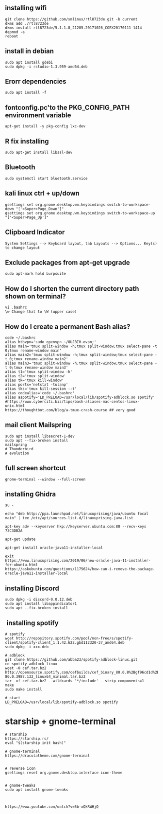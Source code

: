 ## installing wifi
```
git clone https://github.com/smlinux/rtl8723de.git -b current
dkms add ./rtl8723de
dkms install rtl8723de/5.1.1.8_21285.20171026_COEX20170111-1414
depmod -a
reboot
```
## install in debian
```
sudo apt install gdebi
sudo dpkg -i rstudio-1.3.959-amd64.deb
```
## Erorr dependencies
```
sudo apt install -f
```

## fontconfig.pc'to the PKG_CONFIG_PATH environment variable
```
apt-get install -y pkg-config lxc-dev
```
## R fix installing 
```
sudo apt-get install libssl-dev
```
## Bluetooth
```
sudo systemctl start bluetooth.service
```
## kali linux ctrl + up/down 
```
gsettings set org.gnome.desktop.wm.keybindings switch-to-workspace-down "['<Super>Page_Down']"
gsettings set org.gnome.desktop.wm.keybindings switch-to-workspace-up "['<Super>Page_Up']"
```
## Clipboard Indicator
```
System Settings --> Keyboard layout, tab Layouts --> Options... Key(s) to change layout
```
## Exclude packages from apt-get upgrade
```
sudo apt-mark hold burpsuite 
```
##  How do I shorten the current directory path shown on terminal?
```
vi .bashrc
\w Change that to \W (upper case)
```

## How do I create a permanent Bash alias?
```
code ~/.bashrc
alias htbvpn='sudo openvpn ~/OUJBIH.ovpn;'
alias main='tmux split-window -h;tmux split-window;tmux select-pane -t 0;tmux rename-window main'
alias main2='tmux split-window -h;tmux split-window;tmux select-pane -t 0;tmux rename-window main2'
alias main3='tmux split-window -h;tmux split-window;tmux select-pane -t 0;tmux rename-window main3'
alias t1='tmux split-window -h'
alias t2='tmux split-window'
alias tk='tmux kill-window'
alias ports='netstat -tulanp'
alias tks='tmux kill-session --t'
alias codealias='code ~/.bashrc'
alias aspotify='LD_PRELOAD=/usr/local/lib/spotify-adblock.so spotify'
#https://www.cyberciti.biz/tips/bash-aliases-mac-centos-linux-unix.html
https://thoughtbot.com/blog/a-tmux-crash-course ## very good
```
## mail client Mailspring
```
sudo apt install libsecret-1-dev
sudo apt --fix-broken install
mailspring 
# Thunderbird
# evolution
```
## full screen shortcut 
```
gnome-terminal --window --full-screen
```

## installing Ghidra
```
su -

echo "deb http://ppa.launchpad.net/linuxuprising/java/ubuntu focal main" | tee /etc/apt/sources.list.d/linuxuprising-java.list

apt-key adv --keyserver hkp://keyserver.ubuntu.com:80 --recv-keys 73C3DB2A

apt-get update

apt-get install oracle-java11-installer-local

exit
https://www.linuxuprising.com/2019/06/new-oracle-java-11-installer-for-ubuntu.html
https://askubuntu.com/questions/1175624/how-can-i-remove-the-package-oracle-java11-installer-local
```


## installing Discord
```
sudo dpkg -i discord-0.0.12.deb
sudo apt install libappindicator1
sudo apt --fix-broken install
```

##  installing spotify
```
# spotify
wget http://repository.spotify.com/pool/non-free/s/spotify-client/spotify-client_1.1.42.622.gbd112320-37_amd64.deb
sudo dpkg -i xxx.deb

# adblock 
git clone https://github.com/abba23/spotify-adblock-linux.git
cd spotify-adblock-linux
wget -O cef.tar.bz2 http://opensource.spotify.com/cefbuilds/cef_binary_80.0.8%2Bgf96cd1d%2Bchromium-80.0.3987.132_linux64_minimal.tar.bz2
tar -xf cef.tar.bz2 --wildcards '*/include' --strip-components=1
make
sudo make install

# start 
LD_PRELOAD=/usr/local/lib/spotify-adblock.so spotify
```

# starship + gnome-terminal
```
# starship
https://starship.rs/
eval "$(starship init bash)"

# gnome-terminal
https://draculatheme.com/gnome-terminal


# reverse icon 
gsettings reset org.gnome.desktop.interface icon-theme


# gnome-tweaks
sudo apt install gnome-tweaks



https://www.youtube.com/watch?v=5b-xQkRWHjQ
```

